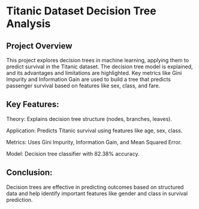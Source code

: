 # Titanic Dataset Decision Tree Analysis
## Project Overview
This project explores decision trees in machine learning, applying them to predict survival in the Titanic dataset. The decision tree model is explained, and its advantages and limitations are highlighted. 
Key metrics like Gini Impurity and Information Gain are used to build a tree that predicts passenger survival based on features like sex, class, and fare.

## Key Features:
Theory: Explains decision tree structure (nodes, branches, leaves). 

Application: Predicts Titanic survival using features like age, sex, class.

Metrics: Uses Gini Impurity, Information Gain, and Mean Squared Error.

Model: Decision tree classifier with 82.38% accuracy.

## Conclusion:
Decision trees are effective in predicting outcomes based on structured data and help identify important features like gender and class in survival prediction.



